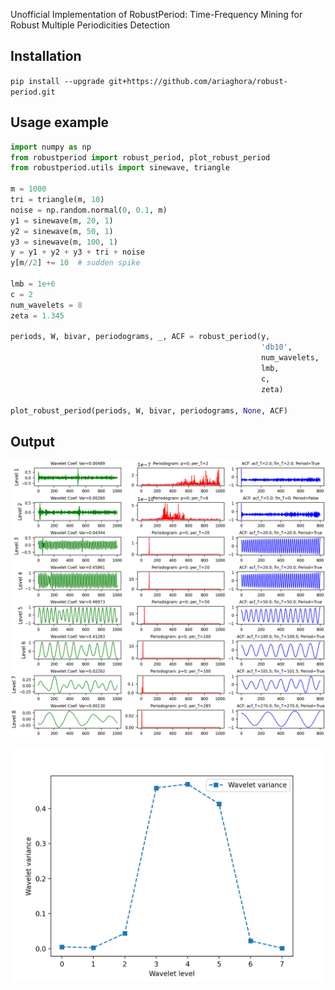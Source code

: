 Unofficial Implementation of RobustPeriod: Time-Frequency Mining for Robust Multiple Periodicities Detection

## Installation
`pip install --upgrade git+https://github.com/ariaghora/robust-period.git`

## Usage example
```python
import numpy as np
from robustperiod import robust_period, plot_robust_period
from robustperiod.utils import sinewave, triangle

m = 1000
tri = triangle(m, 10)
noise = np.random.normal(0, 0.1, m)
y1 = sinewave(m, 20, 1)
y2 = sinewave(m, 50, 1)
y3 = sinewave(m, 100, 1)
y = y1 + y2 + y3 + tri + noise
y[m//2] += 10  # sudden spike

lmb = 1e+6
c = 2
num_wavelets = 8
zeta = 1.345

periods, W, bivar, periodograms, _, ACF = robust_period(y, 
                                                        'db10', 
                                                        num_wavelets, 
                                                        lmb, 
                                                        c, 
                                                        zeta)

plot_robust_period(periods, W, bivar, periodograms, None, ACF)
```

## Output
<p align="center">
  <img src="resources/full.png" width=600/>
</p>

<p align="center">
  <img src="resources/variance.png" width=500/>
</p>
